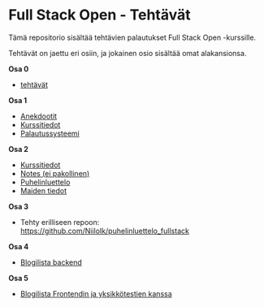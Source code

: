 # Full Stack Open - Tehtävät

Tämä repositorio sisältää tehtävien palautukset Full Stack Open -kurssille.

Tehtävät on jaettu eri osiin, ja jokainen osio sisältää omat alakansionsa.

**Osa 0**

  - [tehtävät](osa0/)
  
**Osa 1**
  - [Anekdootit](osa1/anekdootit)
  - [Kurssitiedot](osa1/kurssitiedot)
  - [Palautussysteemi](osa1/palautussysteemi)

**Osa 2**
  - [Kurssitiedot](osa2/kurssitiedot)
  - [Notes (ei pakollinen)](osa2/notes)
  - [Puhelinluettelo](osa2/puhelinluettelo)
  - [Maiden tiedot](osa2/maiden_tiedot)

**Osa 3**
  - Tehty erilliseen repoon: https://github.com/NiiloIk/puhelinluettelo_fullstack

**Osa 4**
  - [Blogilista backend](osa4/blogilista)

**Osa 5**
  - [Blogilista Frontendin ja yksikkötestien kanssa](osa5)
